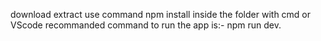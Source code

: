 download 
extract
use command npm install inside the folder with cmd or VScode
recommanded command to run the app is:- npm run dev.
